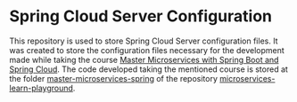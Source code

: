 # Spring Cloud Server Configuration

This repository is used to store Spring Cloud Server configuration files. It was created to store the configuration files necessary for the development made while taking the course [Master Microservices with Spring Boot and Spring Cloud](https://www.udemy.com/course/microservices-with-spring-boot-and-spring-cloud/). The code developed taking the mentioned course is stored at the folder [master-microservices-spring](https://github.com/EnduranceCode/microservices-learn-playground/tree/master/master-microservices-spring) of the repository [microservices-learn-playground](https://github.com/EnduranceCode/microservices-learn-playground).
